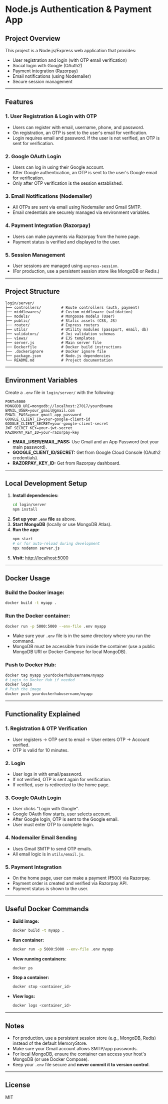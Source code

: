  # Node.js Authentication & Payment App

## Project Overview
This project is a Node.js/Express web application that provides:
- User registration and login (with OTP email verification)
- Social login with Google (OAuth2)
- Payment integration (Razorpay)
- Email notifications (using Nodemailer)
- Secure session management

---

## Features

### 1. **User Registration & Login with OTP**
- Users can register with email, username, phone, and password.
- On registration, an OTP is sent to the user's email for verification.
- Login requires email and password. If the user is not verified, an OTP is sent for verification.

### 2. **Google OAuth Login**
- Users can log in using their Google account.
- After Google authentication, an OTP is sent to the user's Google email for verification.
- Only after OTP verification is the session established.

### 3. **Email Notifications (Nodemailer)**
- All OTPs are sent via email using Nodemailer and Gmail SMTP.
- Email credentials are securely managed via environment variables.

### 4. **Payment Integration (Razorpay)**
- Users can make payments via Razorpay from the home page.
- Payment status is verified and displayed to the user.

### 5. **Session Management**
- User sessions are managed using `express-session`.
- (For production, use a persistent session store like MongoDB or Redis.)

---

## Project Structure

```
login/server/
├── controllers/         # Route controllers (auth, payment)
├── middlewares/         # Custom middleware (validation)
├── models/              # Mongoose models (User)
├── public/              # Static assets (CSS, JS)
├── router/              # Express routers
├── utils/               # Utility modules (passport, email, db)
├── validators/          # Joi validation schemas
├── views/               # EJS templates
├── server.js            # Main server file
├── Dockerfile           # Docker build instructions
├── .dockerignore        # Docker ignore file
├── package.json         # Node.js dependencies
└── README.md            # Project documentation
```

---

## Environment Variables
Create a `.env` file in `login/server/` with the following:

```
PORT=5000
MONGODB_URI=mongodb://localhost:27017/yourdbname
EMAIL_USER=your_gmail@gmail.com
EMAIL_PASS=your_gmail_app_password
GOOGLE_CLIENT_ID=your-google-client-id
GOOGLE_CLIENT_SECRET=your-google-client-secret
JWT_SECRET_KEY=your-jwt-secret
RAZORPAY_KEY_ID=your-razorpay-key
```

- **EMAIL_USER/EMAIL_PASS:** Use Gmail and an App Password (not your main password).
- **GOOGLE_CLIENT_ID/SECRET:** Get from Google Cloud Console (OAuth2 credentials).
- **RAZORPAY_KEY_ID:** Get from Razorpay dashboard.

---

## Local Development Setup

1. **Install dependencies:**
   ```sh
   cd login/server
   npm install
   ```
2. **Set up your `.env` file** as above.
3. **Start MongoDB** (locally or use MongoDB Atlas).
4. **Run the app:**
   ```sh
   npm start
   # or for auto-reload during development
   npx nodemon server.js
   ```
5. **Visit:** [http://localhost:5000](http://localhost:5000)

---

## Docker Usage

### **Build the Docker image:**
```sh
docker build -t myapp .
```

### **Run the Docker container:**
```sh
docker run -p 5000:5000 --env-file .env myapp
```
- Make sure your `.env` file is in the same directory where you run the command.
- MongoDB must be accessible from inside the container (use a public MongoDB URI or Docker Compose for local MongoDB).

### **Push to Docker Hub:**
```sh
docker tag myapp yourdockerhubusername/myapp
# Login to Docker Hub if needed
docker login
# Push the image
docker push yourdockerhubusername/myapp
```

---

## Functionality Explained

### **1. Registration & OTP Verification**
- User registers → OTP sent to email → User enters OTP → Account verified.
- OTP is valid for 10 minutes.

### **2. Login**
- User logs in with email/password.
- If not verified, OTP is sent again for verification.
- If verified, user is redirected to the home page.

### **3. Google OAuth Login**
- User clicks "Login with Google".
- Google OAuth flow starts, user selects account.
- After Google login, OTP is sent to the Google email.
- User must enter OTP to complete login.

### **4. Nodemailer Email Sending**
- Uses Gmail SMTP to send OTP emails.
- All email logic is in `utils/email.js`.

### **5. Payment Integration**
- On the home page, user can make a payment (₹500) via Razorpay.
- Payment order is created and verified via Razorpay API.
- Payment status is shown to the user.

---

## Useful Docker Commands

- **Build image:**
  ```sh
  docker build -t myapp .
  ```
- **Run container:**
  ```sh
  docker run -p 5000:5000 --env-file .env myapp
  ```
- **View running containers:**
  ```sh
  docker ps
  ```
- **Stop a container:**
  ```sh
  docker stop <container_id>
  ```
- **View logs:**
  ```sh
  docker logs <container_id>
  ```

---

## Notes
- For production, use a persistent session store (e.g., MongoDB, Redis) instead of the default MemoryStore.
- Make sure your Gmail account allows SMTP/app passwords.
- For local MongoDB, ensure the container can access your host's MongoDB (or use Docker Compose).
- Keep your `.env` file secure and **never commit it to version control**.

---

## License
MIT
